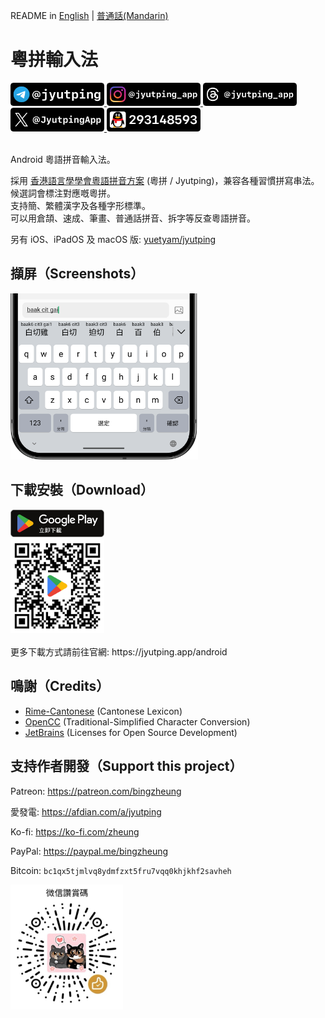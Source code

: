 README in [English](README-en.md) | [普通話(Mandarin)](README-cmn.md)

粵拼輸入法
======

<a href="https://t.me/jyutping">
        <img src="images/badge-telegram.png" alt="Telegram" width="150"/>
</a>
<a href="https://www.instagram.com/jyutping_app">
        <img src="images/badge-instagram.png" alt="Instagram" width="150"/>
</a>
<a href="https://www.threads.net/@jyutping_app">
        <img src="images/badge-threads.png" alt="Threads" width="150"/>
</a>
<a href="https://x.com/JyutpingApp">
        <img src="images/badge-twitter.png" alt="X (formerly Twitter)" width="150"/>
</a>
<a href="https://jq.qq.com/?k=4PR17m3t">
        <img src="images/badge-qq.png" alt="QQ" width="150"/>
</a>
<br>
<br>

Android 粵語拼音輸入法。

採用 [香港語言學學會粵語拼音方案](https://jyutping.org/jyutping) (粵拼 / Jyutping)，兼容各種習慣拼寫串法。  
候選詞會標注對應嘅粵拼。  
支持簡、繁體漢字及各種字形標準。  
可以用倉頡、速成、筆畫、普通話拼音、拆字等反查粵語拼音。

另有 iOS、iPadOS 及 macOS 版: [yuetyam/jyutping](https://github.com/yuetyam/jyutping)

## 擷屏（Screenshots）
<img src="images/screenshot.png" alt="App Screenshot" width="300"/>

## 下載安裝（Download）
<a href="https://play.google.com/store/apps/details?id=org.jyutping.jyutping">
        <img src="images/badge-google-play-download.svg" alt="Google Play badge" width="150"/>
</a>
<br>
<a href="https://play.google.com/store/apps/details?id=org.jyutping.jyutping">
        <img src="images/qrcode-google-play.png" alt="Google Play QR Code" width="150"/>
</a>
<br>
<br>
更多下載方式請前往官網: https://jyutping.app/android

## 鳴謝（Credits）
- [Rime-Cantonese](https://github.com/rime/rime-cantonese) (Cantonese Lexicon)
- [OpenCC](https://github.com/BYVoid/OpenCC) (Traditional-Simplified Character Conversion)
- [JetBrains](https://www.jetbrains.com/) (Licenses for Open Source Development)

## 支持作者開發（Support this project）
Patreon: https://patreon.com/bingzheung

愛發電: https://afdian.com/a/jyutping

Ko-fi: https://ko-fi.com/zheung

PayPal: https://paypal.me/bingzheung

Bitcoin: `bc1qx5tjmlvq8ydmfzxt5fru7vqq0khjkhf2savheh`

<img src="images/sponsor.jpg" alt="WeChat Sponsor" width="180"/>
